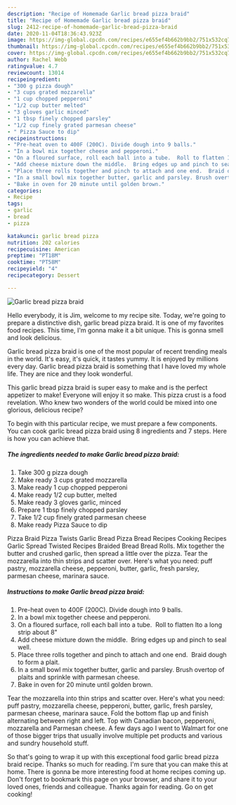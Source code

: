 ```yaml
---
description: "Recipe of Homemade Garlic bread pizza braid"
title: "Recipe of Homemade Garlic bread pizza braid"
slug: 2412-recipe-of-homemade-garlic-bread-pizza-braid
date: 2020-11-04T18:36:43.923Z
image: https://img-global.cpcdn.com/recipes/e655ef4b662b9bb2/751x532cq70/garlic-bread-pizza-braid-recipe-main-photo.jpg
thumbnail: https://img-global.cpcdn.com/recipes/e655ef4b662b9bb2/751x532cq70/garlic-bread-pizza-braid-recipe-main-photo.jpg
cover: https://img-global.cpcdn.com/recipes/e655ef4b662b9bb2/751x532cq70/garlic-bread-pizza-braid-recipe-main-photo.jpg
author: Rachel Webb
ratingvalue: 4.7
reviewcount: 13014
recipeingredient:
- "300 g pizza dough"
- "3 cups grated mozzarella"
- "1 cup chopped pepperoni"
- "1/2 cup butter melted"
- "3 gloves garlic minced"
- "1 tbsp finely chopped parsley"
- "1/2 cup finely grated parmesan cheese"
- " Pizza Sauce to dip"
recipeinstructions:
- "Pre-heat oven to 400F (200C). Divide dough into 9 balls."
- "In a bowl mix together cheese and pepperoni."
- "On a floured surface, roll each ball into a tube.  Roll to flatten Ito a long strip about 8&#34;"
- "Add cheese mixture down the middle.  Bring edges up and pinch to seal well."
- "Place three rolls together and pinch to attach and one end.  Braid dough to form a plait."
- "In a small bowl mix together butter, garlic and parsley. Brush overtop of plaits and sprinkle with parmesan cheese."
- "Bake in oven for 20 minute until golden brown."
categories:
- Recipe
tags:
- garlic
- bread
- pizza

katakunci: garlic bread pizza 
nutrition: 202 calories
recipecuisine: American
preptime: "PT18M"
cooktime: "PT58M"
recipeyield: "4"
recipecategory: Dessert

---
```



![Garlic bread pizza braid](https://img-global.cpcdn.com/recipes/e655ef4b662b9bb2/751x532cq70/garlic-bread-pizza-braid-recipe-main-photo.jpg)

Hello everybody, it is Jim, welcome to my recipe site. Today, we're going to prepare a distinctive dish, garlic bread pizza braid. It is one of my favorites food recipes. This time, I'm gonna make it a bit unique. This is gonna smell and look delicious.

Garlic bread pizza braid is one of the most popular of recent trending meals in the world. It's easy, it's quick, it tastes yummy. It is enjoyed by millions every day. Garlic bread pizza braid is something that I have loved my whole life. They are nice and they look wonderful.

This garlic bread pizza braid is super easy to make and is the perfect appetizer to make! Everyone will enjoy it so make. This pizza crust is a food revelation. Who knew two wonders of the world could be mixed into one glorious, delicious recipe?


To begin with this particular recipe, we must prepare a few components. You can cook garlic bread pizza braid using 8 ingredients and 7 steps. Here is how you can achieve that.

<!--inarticleads1-->

##### The ingredients needed to make Garlic bread pizza braid:

1. Take 300 g pizza dough
1. Make ready 3 cups grated mozzarella
1. Make ready 1 cup chopped pepperoni
1. Make ready 1/2 cup butter, melted
1. Make ready 3 gloves garlic, minced
1. Prepare 1 tbsp finely chopped parsley
1. Take 1/2 cup finely grated parmesan cheese
1. Make ready  Pizza Sauce to dip


Pizza Braid Pizza Twists Garlic Bread Pizza Bread Recipes Cooking Recipes Garlic Spread Twisted Recipes Braided Bread Bread Rolls. Mix together the butter and crushed garlic, then spread a little over the pizza. Tear the mozzarella into thin strips and scatter over. Here&#39;s what you need: puff pastry, mozzarella cheese, pepperoni, butter, garlic, fresh parsley, parmesan cheese, marinara sauce. 

<!--inarticleads2-->

##### Instructions to make Garlic bread pizza braid:

1. Pre-heat oven to 400F (200C). Divide dough into 9 balls.
1. In a bowl mix together cheese and pepperoni.
1. On a floured surface, roll each ball into a tube.  Roll to flatten Ito a long strip about 8&#34;
1. Add cheese mixture down the middle.  Bring edges up and pinch to seal well.
1. Place three rolls together and pinch to attach and one end.  Braid dough to form a plait.
1. In a small bowl mix together butter, garlic and parsley. Brush overtop of plaits and sprinkle with parmesan cheese.
1. Bake in oven for 20 minute until golden brown.


Tear the mozzarella into thin strips and scatter over. Here&#39;s what you need: puff pastry, mozzarella cheese, pepperoni, butter, garlic, fresh parsley, parmesan cheese, marinara sauce. Fold the bottom flap up and finish alternating between right and left. Top with Canadian bacon, pepperoni, mozzarella and Parmesan cheese. A few days ago I went to Walmart for one of those bigger trips that usually involve multiple pet products and various and sundry household stuff. 

So that's going to wrap it up with this exceptional food garlic bread pizza braid recipe. Thanks so much for reading. I'm sure that you can make this at home. There is gonna be more interesting food at home recipes coming up. Don't forget to bookmark this page on your browser, and share it to your loved ones, friends and colleague. Thanks again for reading. Go on get cooking!
